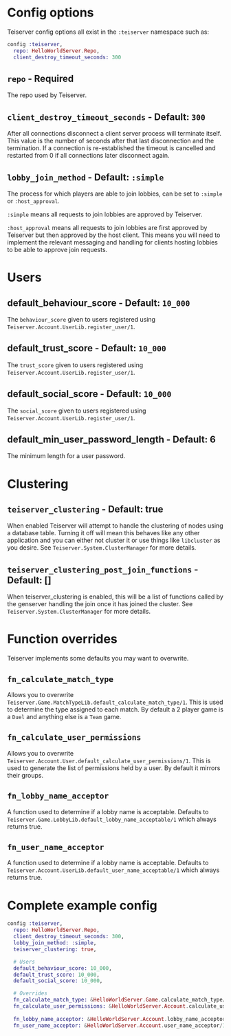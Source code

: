 # Config options
Teiserver config options all exist in the `:teiserver` namespace such as:

```elixir
config :teiserver,
  repo: HelloWorldServer.Repo,
  client_destroy_timeout_seconds: 300
```

## `repo` - Required
The repo used by Teiserver.

## `client_destroy_timeout_seconds` - Default: `300`
After all connections disconnect a client server process will terminate itself. This value is the number of seconds after that last disconnection and the termination. If a connection is re-established the timeout is cancelled and restarted from 0 if all connections later disconnect again.

## `lobby_join_method` - Default: `:simple`
The process for which players are able to join lobbies, can be set to `:simple` or `:host_approval`.

`:simple` means all requests to join lobbies are approved by Teiserver.

`:host_approval` means all requests to join lobbies are first approved by Teiserver but then approved by the host client. This means you will need to implement the relevant messaging and handling for clients hosting lobbies to be able to approve join requests.

# Users
## default_behaviour_score - Default: `10_000`
The `behaviour_score` given to users registered using `Teiserver.Account.UserLib.register_user/1`.

## default_trust_score - Default: `10_000`
The `trust_score` given to users registered using `Teiserver.Account.UserLib.register_user/1`.

## default_social_score - Default: `10_000`
The `social_score` given to users registered using `Teiserver.Account.UserLib.register_user/1`.

## default_min_user_password_length - Default: 6
The minimum length for a user password.

# Clustering
## `teiserver_clustering` - Default: true
When enabled Teiserver will attempt to handle the clustering of nodes using a database table. Turning it off will mean this behaves like any other application and you can either not cluster it or use things like `libcluster` as you desire. See `Teiserver.System.ClusterManager` for more details.

## `teiserver_clustering_post_join_functions` - Default: []
When teiserver_clustering is enabled, this will be a list of functions called by the genserver handling the join once it has joined the cluster. See `Teiserver.System.ClusterManager` for more details.

# Function overrides
Teiserver implements some defaults you may want to overwrite.

## `fn_calculate_match_type`
Allows you to overwrite `Teiserver.Game.MatchTypeLib.default_calculate_match_type/1`. This is used to determine the type assigned to each match. By default a 2 player game is a `Duel` and anything else is a `Team` game.

## `fn_calculate_user_permissions`
Allows you to overwrite `Teiserver.Account.User.default_calculate_user_permissions/1`. This is used to generate the list of permissions held by a user. By default it mirrors their groups.

## `fn_lobby_name_acceptor`
A function used to determine if a lobby name is acceptable. Defaults to `Teiserver.Game.LobbyLib.default_lobby_name_acceptable/1` which always returns true.

## `fn_user_name_acceptor`
A function used to determine if a lobby name is acceptable. Defaults to `Teiserver.Account.UserLib.default_user_name_acceptable/1` which always returns true.


# Complete example config
```elixir
config :teiserver,
  repo: HelloWorldServer.Repo,
  client_destroy_timeout_seconds: 300,
  lobby_join_method: :simple,
  teiserver_clustering: true,

  # Users
  default_behaviour_score: 10_000,
  default_trust_score: 10_000,
  default_social_score: 10_000,

  # Overrides
  fn_calculate_match_type: &HelloWorldServer.Game.calculate_match_type/1,
  fn_calculate_user_permissions: &HelloWorldServer.Account.calculate_user_permissions/1,
  
  fn_lobby_name_acceptor: &HelloWorldServer.Account.lobby_name_acceptor/1,
  fn_user_name_acceptor: &HelloWorldServer.Account.user_name_acceptor/1,
```
